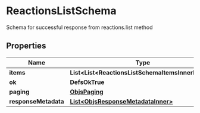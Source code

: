 

# ReactionsListSchema

Schema for successful response from reactions.list method

## Properties

| Name | Type | Description | Notes |
|------------ | ------------- | ------------- | -------------|
|**items** | **List&lt;List&lt;ReactionsListSchemaItemsInnerInner&gt;&gt;** |  |  |
|**ok** | **DefsOkTrue** |  |  |
|**paging** | [**ObjsPaging**](ObjsPaging.md) |  |  [optional] |
|**responseMetadata** | [**List&lt;ObjsResponseMetadataInner&gt;**](ObjsResponseMetadataInner.md) |  |  [optional] |



